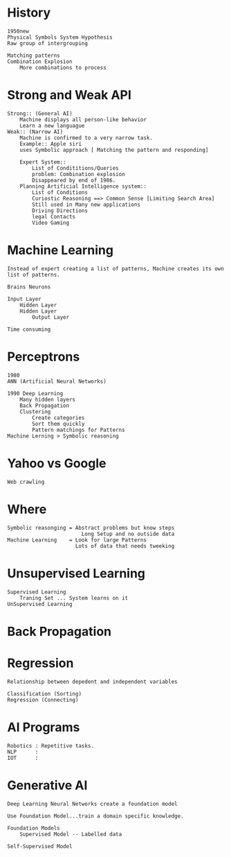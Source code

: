 # History
    1950new
    Physical Symbols System Hypothesis
    Raw group of intergrouping

    Matching patterns
    Combination Explosion
        More combinations to process

# Strong and Weak API
    Strong:: (General AI)
        Machine displays all person-like behavior
        Learn a new languague
    Weak:: (Narrow AI)
        Machine is confirmed to a very narrow task.
        Example:: Apple siri
        uses Symbolic approach [ Matching the pattern and responding]

        Expert System::
            List of Condititions/Queries
            problem: Combination explosion 
            Disappeared by end of 1986.
        Planning Artificial Intelligence system::
            List of Conditions
            Curiostic Reasoning ==> Common Sense [Limiting Search Area]
            Still used in Many new applications
            Driving Directions
            legal Contacts
            Video Gaming
    
# Machine Learning
    Instead of expert creating a list of patterns, Machine creates its own list of patterns.

    Brains Neurons 

    Input Layer
        Hidden Layer
        Hidden Layer
            Output Layer
    
    Time consuming

# Perceptrons
    1980
    ANN (Artificial Neural Networks)

    1990 Deep Learning
        Many hidden layers
        Back Propagation
        Clustering
            Create categories
            Sort them quickly
            Pattern matchings for Patterns
    Machine Lerning > Symbolic reasoning

# Yahoo vs Google
    Web crawling

# Where
    Symbolic reasonging = Abstract problems but know steps
                            Long Setup and no outside data
    Machine Learning    = Look for large Patterns
                          Lots of data that needs tweeking

# Unsupervised Learning

    Supervised Learning
        Traning Set ... System learns on it
    UnSupervised Learning

# Back Propagation

# Regression
    Relationship between depedent and independent variables

    Classification (Sorting)
    Regression (Connecting)


# AI Programs
    Robotics : Repetitive tasks.
    NLP      : 
    IOT      :   


# Generative AI
    Deep Learning Neural Networks create a foundation model

    Use Foundation Model...train a domain specific knowledge.

    Foundation Models
        Supervised Model -- Labelled data

    Self-Supervised Model

        
